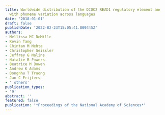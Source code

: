```yaml
---
title: Worldwide distribution of the DCDC2 READ1 regulatory element and its relationship
  with phoneme variation across languages
date: '2018-01-01'
draft: false
publishDate: '2022-02-23T15:05:41.809445Z'
authors:
- Mellissa MC DeMille
- Kevin Tang
- Chintan M Mehta
- Christopher Geissler
- Jeffrey G Malins
- Natalie R Powers
- Beatrice M Bowen
- Andrew K Adams
- Dongnhu T Truong
- Jan C Frijters
- ' others'
publication_types:
- '9'
abstract: ''
featured: false
publication: '*Proceedings of the National Academy of Sciences*'
---
```


